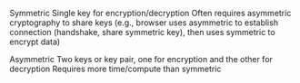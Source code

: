 Symmetric 
	Single key for encryption/decryption
	Often requires asymmetric cryptography to share keys (e.g., browser uses asymmetric to establish connection (handshake, share symmetric key), then uses symmetric to encrypt data) 

Asymmetric
	Two keys or key pair, one for encryption and the other for decryption
	Requires more time/compute than symmetric 


